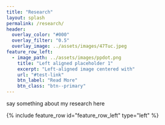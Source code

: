 ```yaml
---
title: "Research"
layout: splash
permalink: /research/
header:
  overlay_color: "#000"
  overlay_filter: "0.5"
  overlay_image: ../assets/images/47Tuc.jpeg
feature_row_left:
  - image_path: ../assets/images/ppdot.png
    title: "Left aligned placeholder 1"
    excerpt: "Left-aligned image centered with"
    url: "#test-link"
    btn_label: "Read More"
    btn_class: "btn--primary"
---
```

say something about my research here

{% include feature_row id="feature_row_left" type="left" %}

